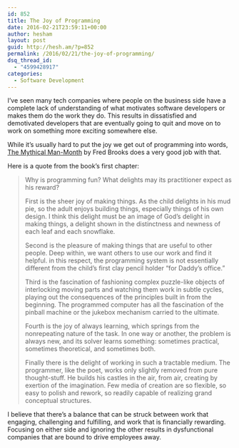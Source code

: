 ```yaml
---
id: 852
title: The Joy of Programming
date: 2016-02-21T23:59:11+00:00
author: hesham
layout: post
guid: http://hesh.am/?p=852
permalink: /2016/02/21/the-joy-of-programming/
dsq_thread_id:
  - "4599428917"
categories:
  - Software Development
---
```

I&#8217;ve seen many tech companies where people on the business side have a complete lack of understanding of what motivates software developers or makes them do the work they do. This results in dissatisfied and demotivated developers that are eventually going to quit and move on to work on something more exciting somewhere else.

While it&#8217;s usually hard to put the joy we get out of programming into words, [The Mythical Man-Month](http://www.amazon.com/Mythical-Man-Month-Software-Engineering-Anniversary/dp/0201835959/ref=sr_1_1?ie=UTF8&qid=1456090968&sr=8-1&keywords=the+mythical+man+month) by Fred Brooks does a very good job with that.

Here is a quote from the book&#8217;s first chapter:

> Why is programming fun? What delights may its practitioner expect as his reward?
> 
> First is the sheer joy of making things. As the child delights in his mud pie, so the adult enjoys building things, especially things of his own design. I think this delight must be an image of God&#8217;s delight in making things, a delight shown in the distinctness and newness of each leaf and each snowflake.
> 
> Second is the pleasure of making things that are useful to other people. Deep within, we want others to use our work and find it helpful. in this respect, the programming system is not essentially different from the child&#8217;s first clay pencil holder &#8220;for Daddy&#8217;s office.&#8221;
> 
> Third is the fascination of fashioning complex puzzle-like objects of interlocking moving parts and watching them work in subtle cycles, playing out the consequences of the principles built in from the beginning. The programmed computer has all the fascination of the pinball machine or the jukebox mechanism carried to the ultimate.
> 
> Fourth is the joy of always learning, which springs from the nonrepeating nature of the task. In one way or another, the problem is always new, and its solver learns something: sometimes practical, sometimes theoretical, and sometimes both.
> 
> Finally there is the delight of working in such a tractable medium. The programmer, like the poet, works only slightly removed from pure thought-stuff. He builds his castles in the air, from air, creating by exertion of the imagination. Few media of creation are so flexible, so easy to polish and rework, so readily capable of realizing grand conceptual structures.

I believe that there&#8217;s a balance that can be struck between work that engaging, challenging and fulfilling, and work that is financially rewarding. Focusing on either side and ignoring the other results in dysfunctional companies that are bound to drive employees away.